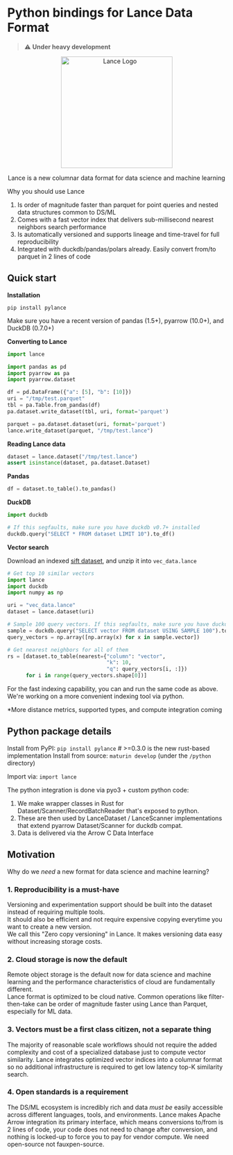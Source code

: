 # Python bindings for Lance Data Format

> :warning: **Under heavy development**

<div align="center">
<p align="center">

<img width="257" alt="Lance Logo" src="https://user-images.githubusercontent.com/917119/199353423-d3e202f7-0269-411d-8ff2-e747e419e492.png">

Lance is a new columnar data format for data science and machine learning
</p></div>

Why you should use Lance
1. Is order of magnitude faster than parquet for point queries and nested data structures common to DS/ML
2. Comes with a fast vector index that delivers sub-millisecond nearest neighbors search performance
3. Is automatically versioned and supports lineage and time-travel for full reproducibility
4. Integrated with duckdb/pandas/polars already. Easily convert from/to parquet in 2 lines of code


## Quick start

**Installation**

```shell
pip install pylance
```

Make sure you have a recent version of pandas (1.5+), pyarrow (10.0+), and DuckDB (0.7.0+)

**Converting to Lance**
```python
import lance

import pandas as pd
import pyarrow as pa
import pyarrow.dataset

df = pd.DataFrame({"a": [5], "b": [10]})
uri = "/tmp/test.parquet"
tbl = pa.Table.from_pandas(df)
pa.dataset.write_dataset(tbl, uri, format='parquet')

parquet = pa.dataset.dataset(uri, format='parquet')
lance.write_dataset(parquet, "/tmp/test.lance")
```

**Reading Lance data**
```python
dataset = lance.dataset("/tmp/test.lance")
assert isinstance(dataset, pa.dataset.Dataset)
```

**Pandas**
```python
df = dataset.to_table().to_pandas()
```

**DuckDB**
```python
import duckdb

# If this segfaults, make sure you have duckdb v0.7+ installed
duckdb.query("SELECT * FROM dataset LIMIT 10").to_df()
```

**Vector search**

Download an indexed [sift dataset](https://eto-public.s3.us-west-2.amazonaws.com/datasets/sift/sift_ivf256_pq16.tar.gz),
and unzip it into `vec_data.lance`

```python
# Get top 10 similar vectors
import lance
import duckdb
import numpy as np

uri = "vec_data.lance"
dataset = lance.dataset(uri)

# Sample 100 query vectors. If this segfaults, make sure you have duckdb v0.7+ installed
sample = duckdb.query("SELECT vector FROM dataset USING SAMPLE 100").to_df()
query_vectors = np.array([np.array(x) for x in sample.vector])

# Get nearest neighbors for all of them
rs = [dataset.to_table(nearest={"column": "vector", 
                                "k": 10, 
                                "q": query_vectors[i, :]}) 
      for i in range(query_vectors.shape[0])]
```

For the fast indexing capability, you can 
and run the same code as above. We're working on a more convenient indexing tool via python.

*More distance metrics, supported types, and compute integration coming


## Python package details

Install from PyPI: `pip install pylance`  # >=0.3.0 is the new rust-based implementation
Install from source: `maturin develop` (under the `/python` directory)

Import via: `import lance`

The python integration is done via pyo3 + custom python code:

1. We make wrapper classes in Rust for Dataset/Scanner/RecordBatchReader that's exposed to python.
2. These are then used by LanceDataset / LanceScanner implementations that extend pyarrow Dataset/Scanner for duckdb compat.
3. Data is delivered via the Arrow C Data Interface

## Motivation

Why do we *need* a new format for data science and machine learning?

### 1. Reproducibility is a must-have

Versioning and experimentation support should be built into the dataset instead of requiring multiple tools.<br/>
It should also be efficient and not require expensive copying everytime you want to create a new version.<br/>
We call this "Zero copy versioning" in Lance. It makes versioning data easy without increasing storage costs.

### 2. Cloud storage is now the default

Remote object storage is the default now for data science and machine learning and the performance characteristics of cloud are fundamentally different.<br/>
Lance format is optimized to be cloud native. Common operations like filter-then-take can be order of magnitude faster
using Lance than Parquet, especially for ML data.

### 3. Vectors must be a first class citizen, not a separate thing

The majority of reasonable scale workflows should not require the added complexity and cost of a
specialized database just to compute vector similarity. Lance integrates optimized vector indices
into a columnar format so no additional infrastructure is required to get low latency top-K similarity search.

### 4. Open standards is a requirement

The DS/ML ecosystem is incredibly rich and data *must be* easily accessible across different languages, tools, and environments.
Lance makes Apache Arrow integration its primary interface, which means conversions to/from is 2 lines of code, your
code does not need to change after conversion, and nothing is locked-up to force you to pay for vendor compute.
We need open-source not fauxpen-source.

